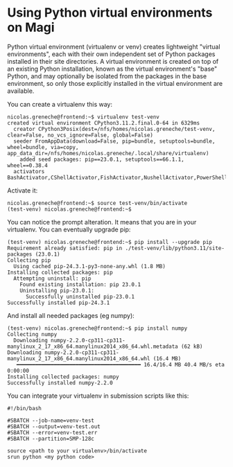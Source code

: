 # Using Python virtual environments on Magi

Python virtual environment (virtualenv or venv) creates lightweight "virtual environments", each with their own independent set of Python packages installed in their site directories. A virtual environment is created on top of an existing Python installation, known as the virtual environment's "base" Python, and may optionally be isolated from the packages in the base environment, so only those explicitly installed in the virtual environment are available.

You can create a virtualenv this way:

```console
nicolas.greneche@frontend:~$ virtualenv test-venv
created virtual environment CPython3.11.2.final.0-64 in 6329ms
  creator CPython3Posix(dest=/nfs/homes/nicolas.greneche/test-venv, clear=False, no_vcs_ignore=False, global=False)
  seeder FromAppData(download=False, pip=bundle, setuptools=bundle, wheel=bundle, via=copy, app_data_dir=/nfs/homes/nicolas.greneche/.local/share/virtualenv)
    added seed packages: pip==23.0.1, setuptools==66.1.1, wheel==0.38.4
  activators BashActivator,CShellActivator,FishActivator,NushellActivator,PowerShellActivator,PythonActivator
```

Activate it:

```console
nicolas.greneche@frontend:~$ source test-venv/bin/activate
(test-venv) nicolas.greneche@frontend:~$
```

You can notice the prompt alteration. It means that you are in your virtualenv. You can eventually upgrade pip:

```console
(test-venv) nicolas.greneche@frontend:~$ pip install --upgrade pip
Requirement already satisfied: pip in ./test-venv/lib/python3.11/site-packages (23.0.1)
Collecting pip
  Using cached pip-24.3.1-py3-none-any.whl (1.8 MB)
Installing collected packages: pip
  Attempting uninstall: pip
    Found existing installation: pip 23.0.1
    Uninstalling pip-23.0.1:
      Successfully uninstalled pip-23.0.1
Successfully installed pip-24.3.1
```

And install all needed packages (eg numpy):

```console
(test-venv) nicolas.greneche@frontend:~$ pip install numpy
Collecting numpy
  Downloading numpy-2.2.0-cp311-cp311-manylinux_2_17_x86_64.manylinux2014_x86_64.whl.metadata (62 kB)
Downloading numpy-2.2.0-cp311-cp311-manylinux_2_17_x86_64.manylinux2014_x86_64.whl (16.4 MB)
   ━━━━━━━━━━━━━━━━━━━━━━━━━━━━━━━━━━━━━━━━ 16.4/16.4 MB 40.4 MB/s eta 0:00:00
Installing collected packages: numpy
Successfully installed numpy-2.2.0
```

You can integrate your virtualenv in submission scripts like this:

```console
#!/bin/bash

#SBATCH --job-name=venv-test
#SBATCH --output=venv-test.out
#SBATCH --error=venv-test.err
#SBATCH --partition=SMP-128c

source <path to your virtualenv>/bin/activate
srun python <my python code>
```

